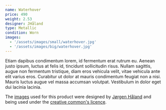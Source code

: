 ```yaml
---
name: Waterhover
price: 490
weight: 2.53
designer: JHåland
type: Metallic
condition: Worn
images:
  - '/assets/images/small/waterhover.jpg'
  - '/assets/images/big/waterhover.jpg'
---
```


Etiam dapibus condimentum lorem, id fermentum erat rutrum eu. Aenean justo ipsum, luctus at felis id, tincidunt sollicitudin risus. Nullam sagittis, augue non fermentum tristique, diam eros vehicula velit, vitae vehicula ante elit varius eros. Curabitur ut dolor at mauris condimentum feugiat non a nisi. Mauris luctus augue vel massa accumsan volutpat. Vestibulum in dolor eget dui lacinia lacinia.

The [images][flickr] used for this product were designed by [Jørgen Håland][designer] and being used under the [creative common's licence][licence].

[flickr]: http://www.flickr.com/photos/50290212@N05/15978719286
[designer]: http://jhaland.com
[licence]: http://creativecommons.org/licenses/by/2.0